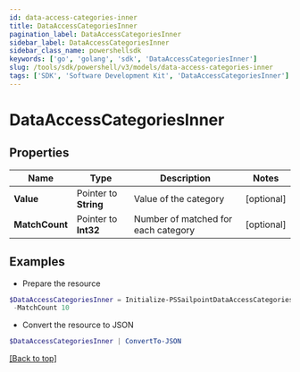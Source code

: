 ```yaml
---
id: data-access-categories-inner
title: DataAccessCategoriesInner
pagination_label: DataAccessCategoriesInner
sidebar_label: DataAccessCategoriesInner
sidebar_class_name: powershellsdk
keywords: ['go', 'golang', 'sdk', 'DataAccessCategoriesInner'] 
slug: /tools/sdk/powershell/v3/models/data-access-categories-inner
tags: ['SDK', 'Software Development Kit', 'DataAccessCategoriesInner']
---
```



# DataAccessCategoriesInner

## Properties

Name | Type | Description | Notes
------------ | ------------- | ------------- | -------------
**Value** |  Pointer to **String** | Value of the category | [optional] 
**MatchCount** |  Pointer to **Int32** | Number of matched for each category | [optional] 

## Examples

- Prepare the resource
```powershell
$DataAccessCategoriesInner = Initialize-PSSailpointDataAccessCategoriesInner  -Value email-7 `
 -MatchCount 10
```

- Convert the resource to JSON
```powershell
$DataAccessCategoriesInner | ConvertTo-JSON
```


[[Back to top]](#) 

